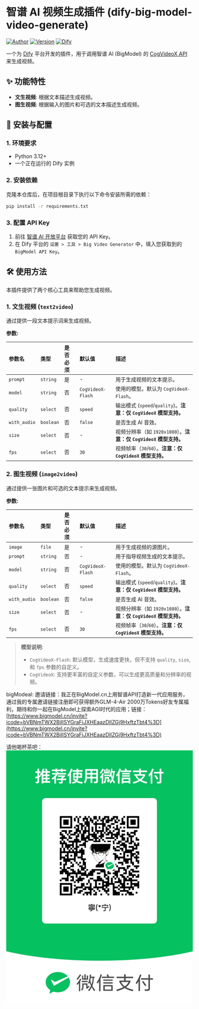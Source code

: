 # 智谱 AI 视频生成插件 (dify-big-model-video-generate)

[![Author](https://img.shields.io/badge/Author-lininn-blue.svg)](https://github.com/lininn)
[![Version](https://img.shields.io/badge/Version-0.0.1-brightgreen.svg)](https://github.com/lininn/dify-bigModel-video-generate)
[![Dify](https://img.shields.io/badge/Powered%20by-Dify-blue.svg)](https://dify.ai/)

一个为 [Dify](https://dify.ai/) 平台开发的插件，用于调用智谱 AI (BigModel) 的 [CogVideoX API](https://bigmodel.cn/dev/api#cogvideox) 来生成视频。

## ✨ 功能特性

*   **文生视频**: 根据文本描述生成视频。
*   **图生视频**: 根据输入的图片和可选的文本描述生成视频。

## 🚀 安装与配置

### 1. 环境要求

*   Python 3.12+
*   一个正在运行的 Dify 实例

### 2. 安装依赖

克隆本仓库后，在项目根目录下执行以下命令安装所需的依赖：

```bash
pip install -r requirements.txt
```

### 3. 配置 API Key

1.  前往 [智谱 AI 开放平台](https://bigmodel.cn/dev/api) 获取您的 API Key。
2.  在 Dify 平台的 `设置 > 工具 > Big Video Generator` 中，填入您获取到的 `BigModel API Key`。

## 🛠️ 使用方法

本插件提供了两个核心工具来帮助您生成视频。

### 1. 文生视频 (`text2video`)

通过提供一段文本提示词来生成视频。

**参数:**

| 参数名      | 类型      | 是否必须 | 默认值            | 描述                                                                                               |
| :---------- | :-------- | :------- | :---------------- | :------------------------------------------------------------------------------------------------- |
| `prompt`    | `string`  | 是       | -                 | 用于生成视频的文本提示。                                                                           |
| `model`     | `string`  | 否       | `CogVideoX-Flash` | 使用的模型。默认为 `CogVideoX-Flash`。                                                             |
| `quality`   | `select`  | 否       | `speed`           | 输出模式 (`speed`/`quality`)。**注意：仅 `CogVideoX` 模型支持。**                                    |
| `with_audio`| `boolean` | 否       | `false`           | 是否生成 AI 音效。                                                                                 |
| `size`      | `select`  | 否       | -                 | 视频分辨率（如 `1920x1080`）。**注意：仅 `CogVideoX` 模型支持。**                                   |
| `fps`       | `select`  | 否       | `30`              | 视频帧率（`30`/`60`）。**注意：仅 `CogVideoX` 模型支持。**                                           |

### 2. 图生视频 (`image2video`)

通过提供一张图片和可选的文本提示来生成视频。

**参数:**

| 参数名      | 类型      | 是否必须 | 默认值            | 描述                                                                                               |
| :---------- | :-------- | :------- | :---------------- | :------------------------------------------------------------------------------------------------- |
| `image`     | `file`    | 是       | -                 | 用于生成视频的源图片。                                                                             |
| `prompt`    | `string`  | 否       | -                 | 用于指导视频生成的文本提示。                                                                       |
| `model`     | `string`  | 否       | `CogVideoX-Flash` | 使用的模型。默认为 `CogVideoX-Flash`。                                                             |
| `quality`   | `select`  | 否       | `speed`           | 输出模式 (`speed`/`quality`)。**注意：仅 `CogVideoX` 模型支持。**                                    |
| `with_audio`| `boolean` | 否       | `false`           | 是否生成 AI 音效。                                                                                 |
| `size`      | `select`  | 否       | -                 | 视频分辨率（如 `1920x1080`）。**注意：仅 `CogVideoX` 模型支持。**                                   |
| `fps`       | `select`  | 否       | `30`              | 视频帧率（`30`/`60`）。**注意：仅 `CogVideoX` 模型支持。**                                           |

> **模型说明**:
> *   `CogVideoX-Flash`: 默认模型，生成速度更快，但不支持 `quality`, `size`, 和 `fps` 参数的自定义。
> *   `CogVideoX`: 支持更丰富的自定义参数，可以生成更高质量和分辨率的视频。

bigModeal:
邀请链接：我正在BigModel.cn上用智谱API打造新一代应用服务，通过我的专属邀请链接注册即可获得额外GLM-4-Air 2000万Tokens好友专属福利，期待和你一起在BigModel上探索AGI时代的应用；链接：[https://www.bigmodel.cn/invite?icode=bVBNmTWX2BjIlSYGraFiJXHEaazDlIZGj9HxftzTbt4%3D](https://www.bigmodel.cn/invite?icode=bVBNmTWX2BjIlSYGraFiJXHEaazDlIZGj9HxftzTbt4%3D) 

请他喝杯茶吧：
![alt text](image.png)